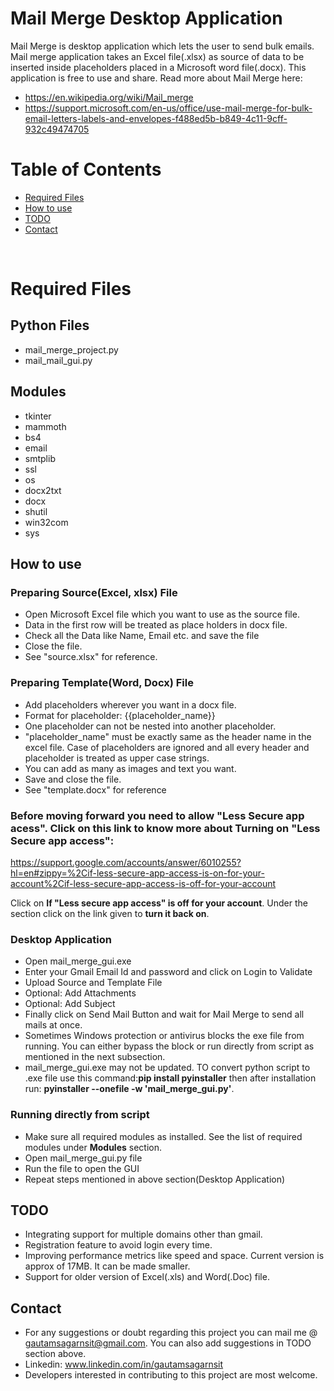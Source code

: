 # Mail Merge Desktop Application

Mail Merge is desktop application which lets the user to send bulk emails. Mail merge application takes an Excel file(.xlsx) as source of data to be inserted inside placeholders placed in a Microsoft word file(.docx). This application is free to use and share. Read more about Mail Merge here:
- https://en.wikipedia.org/wiki/Mail_merge
- https://support.microsoft.com/en-us/office/use-mail-merge-for-bulk-email-letters-labels-and-envelopes-f488ed5b-b849-4c11-9cff-932c49474705


# Table of Contents
  - [Required Files](#1)
  - [How to use](#2)
  - [TODO](#3)
  - [Contact](#4)

<br />

<a id="1"></a>
# Required Files
## Python Files
- mail_merge_project.py
- mail_mail_gui.py
## Modules
- tkinter
- mammoth
- bs4
- email
- smtplib
- ssl
- os
- docx2txt
- docx
- shutil
- win32com
- sys


<a id="2"></a>
## How to use

###  Preparing Source(Excel, xlsx) File
- Open Microsoft Excel file which you want to use as the source file.
- Data in the first row will be treated as place holders in docx file.
- Check all the Data like Name, Email etc. and save the file
- Close the file.
- See "source.xlsx" for reference. 

### Preparing Template(Word, Docx) File
- Add placeholders wherever you want in a docx file.
- Format for placeholder: {{placeholder_name}}
- One placeholder can not be nested into another placeholder.
- "placeholder_name" must be exactly same as the header name in the excel file. Case of placeholders are ignored and all every header and placeholder is treated as upper case strings.
- You can add as many as images and text you want.
- Save and close the file.
- See "template.docx" for reference

### Before moving forward you need to allow "Less Secure app acess". Click on this link to know more about Turning on "Less Secure app access": 
https://support.google.com/accounts/answer/6010255?hl=en#zippy=%2Cif-less-secure-app-access-is-on-for-your-account%2Cif-less-secure-app-access-is-off-for-your-account

Click on <b> If "Less secure app access" is off for your account</b>. Under the section click on the link given to <b>turn it back on</b>.

### Desktop Application
- Open mail_merge_gui.exe
- Enter your Gmail Email Id and password and click on Login to Validate
- Upload Source and Template File
- Optional: Add Attachments
- Optional: Add Subject
- Finally click on Send Mail Button and wait for Mail Merge to send all mails at once.
- Sometimes Windows protection or antivirus blocks the exe file from running. You can either bypass the block or run directly from script as mentioned in the next subsection.
- mail_merge_gui.exe may not be updated. TO convert python script to .exe file use this command:<b>pip install pyinstaller</b> then after installation run: <b>pyinstaller --onefile -w 'mail_merge_gui.py'</b>.

### Running directly from script
- Make sure all required modules as installed. See the list of required modules under <b> Modules</b> section.
- Open mail_merge_gui.py file
- Run the file to open the GUI
- Repeat steps mentioned in above section(Desktop Application)

<a id="3"></a>
## TODO
- Integrating support for multiple domains other than gmail.
- Registration feature to avoid login every time.
- Improving performance metrics like speed and space. Current version is approx of 17MB. It can be made smaller.
- Support for older version of Excel(.xls) and Word(.Doc) file.


<a id="4"></a>
## Contact
- For any suggestions or doubt regarding this project you can mail me @ gautamsagarnsit@gmail.com. You can also add suggestions in TODO section above.
- Linkedin: www.linkedin.com/in/gautamsagarnsit
- Developers interested in contributing to this project are most welcome.


